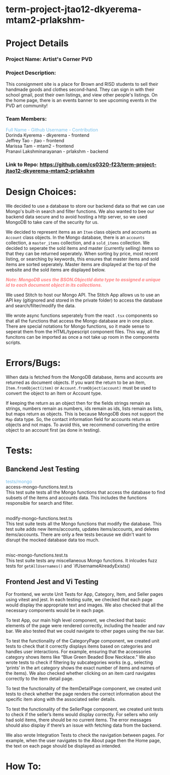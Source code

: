 # term-project-jtao12-dkyerema-mtam2-prlakshm-

# Project Details

### Project Name: Artist's Corner PVD

### Project Description:
This consignment site is a place for Brown and RISD students to sell their handmade goods and clothes second-hand. They can sign in with their school gmail, post their own listings, and view other people's listings. On the home page, there is an events banner to see upcoming events in the PVD art community!

### Team Members: 
<span style="color:#75BFEC;">Full Name - Github Username - Contribution</span>
<br>Dorinda Kyerema - dkyerema - frontend
<br>Jeffrey Tao - jtao - frontend
<br>Marissa Tam - mtam2 - frontend
<br>Pranavi Lakshminarayanan - prlakshm - backend

### Link to Repo: https://github.com/cs0320-f23/term-project-jtao12-dkyerema-mtam2-prlakshm

# Design Choices:

We decided to use a database to store our backend data so that we can use Mongo's built-in search and filter functions. We also wanted to bee our backend data secure and to avoid hosting a http server, so we used MongoDB to take care of the security for us. 

We decided to represent items as an `Item` class objects and accounts as `Account` class objects. In the Mongo database, there is an `accounts` collection, a `master_items` collection, and a `sold_items` collection. We decided to seperate the sold items and master (currently selling) items so that they can be returned seperately. When sorting by price, most recent listing, or searching by keywords, this ensures that master items and sold items are sorted seperately. Master items are displayed at the top of the website and the sold items are displayed below. 

<span style="color:#FE8181;">***Note: MongoDB uses the BSON.ObjectId data type to assigned a unique id to each document object in its collections.***

We used Stitch to host our Mongo API. The Stitch App allows us to use an API key (gitignored and stored in the private folder) to access the database and search/filter/modify the data. 

We wrote async functions seperately from the react `.tsx` components so that all the functions that access the Mongo database are in one place. There are special notations for Mongo functions, so it made sense to seperat them from the HTML/typescript component files. This way, all the funcitons can be imported as once a not take up room in the components scripts. 

# Errors/Bugs:

When data is fetched from the MongoDB database, items and accounts are returned as document objects. If you want the return to be an item, `Item.fromObject(item)` or `Account.fromObject(account)` must be used to convert the object to an Item or Account type. 

If keeping the return as an object then for the fields strings remain as strings, numbers remain as numbers, ids remain as ids, lists remain as lists, but maps return as objects. This is because MongoDB does not support the `Map` data type. So, the contact information field for accounts return as objects and not maps. To avoid this, we recommend converting the entire object to an account first (as done in testing).

# Tests:

## Banckend Jest Testing

<span style="color:#75BFEC;">tests/mongo</span>
<br>access-mongo-functions.test.ts
<br>This test suite tests all the Mongo functions that access the database to find subsets of the items and accounts data. This includes the functions responsible for search and filter. 

<br>modify-mongo-functions.test.ts
<br>This test suite tests all the Mongo functions that modify the database. This test suite adds new items/accounts, updates items/accounts, and deletes items/accounts. There are only a few tests because we didn't want to disrupt the mocked database data too much. 

<br>misc-mongo-functions.test.ts
<br>This test suite tests any miscellaneous Mongo functions. It inlcudes fuzz tests for `getAllUsernames()` and `ifUsernameAlreadyExists()

## Frontend Jest and Vi Testing

For frontend, we wrote Unit Tests for App, Category, Item, and Seller pages using vitest and jest. In each testing suite, we checked that each page would display the appropriate text and images. We also checked that all the necessary components would be in each page. 

To test App, our main high level component, we checked that basic elements of the page were rendered correctly, including the header and nav bar. We also tested that we could navigate to other pages using the nav bar.

To test the functionality of the CategoryPage component, we created unit tests to check that it correctly displays items based on categories and handles user interactions. For example, ensuring that the accessories category shows items like “Blue Green Beaded Bow Necklace.” We also wrote tests to check if filtering by subcategories works (e.g., selecting ‘prints’ in the art category shows the exact number of items and names of the items). We also checked whether clicking on an item card navigates correctly to the item detail page.

To test the functionality of the ItemDetailPage component, we created unit tests to check whether the page renders the correct information about the specific item along with the associated seller details. 

To test the functionality of the SellerPage component, we created unit tests to check if the seller’s items would display correctly. For sellers who only had sold items, there should be no current items. The error messages should also display if there’s an issue with fetching data from the backend. 

We also wrote Integration Tests to check the navigation between pages. For example, when the user navigates to the About page then the Home page, the text on each page should be displayed as intended. 



# How To:

